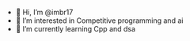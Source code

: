 - 👋 Hi, I’m @imbr17
- 👀 I’m interested in Competitive programming and ai
- 🌱 I’m currently learning Cpp and dsa 
